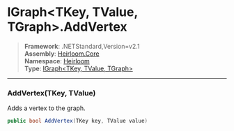 # IGraph\<TKey, TValue, TGraph>.AddVertex

> **Framework**: .NETStandard,Version=v2.1  
> **Assembly**: [Heirloom.Core][0]  
> **Namespace**: [Heirloom][0]  
> **Type**: [IGraph\<TKey, TValue, TGraph>][1]  

--------------------------------------------------------------------------------

### AddVertex(TKey, TValue)

Adds a vertex to the graph.

```cs
public bool AddVertex(TKey key, TValue value)
```

[0]: ../Heirloom.Core.md
[1]: Heirloom.IGraph[TKey,TValue,TGraph].md
